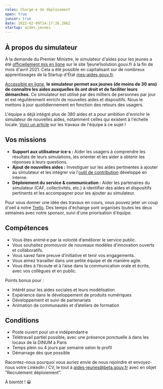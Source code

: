 ```yaml
---
roles: Chargé·e de déploiement
open: true
junior: true
date: 2022-02-09T14:17:26.206Z
startup: aides.jeunes
---
```

## À propos du simulateur

À la demande du Premier Ministre, le simulateur d'aides pour les jeunes a été [officiellement mis en ligne](https://twitter.com/JeanCASTEX/status/1387065585859715074) sur le site 1jeune1solution.gouv.fr à la fin de mois d'avril 2021. Cela a été possible en capitalisant sur de nombreux apprentissages de la Startup d'État [mes-aides.gouv.fr](https://beta.gouv.fr/startups/mes-aides.html).

[Accessible en ligne](https://mes-aides.1jeune1solution.beta.gouv.fr/), **le simulateur permet aux jeunes (de moins de 30 ans) de connaître les aides auxquelles ils ont droit et de faciliter leurs démarches.** Ce simulateur est utilisé par des milliers de personnes par jour et est régulièrement enrichi de nouvelles aides et dispositifs. Nous le mettons à jour quotidiennement en fonction des retours des usagers.

L'équipe a déjà intégré plus de 380 aides et a pour ambition d'enrichir le simulateur de nouvelles aides, notamment celles qui existent à l'échelle locale. [Voici un article](https://blog.beta.gouv.fr/general/2022/01/25/faire-grandir-le-simulateur-d-aides-pour-les-jeunes-d-1jeune1solution-gouv-fr/) sur les travaux de l'équipe à ce sujet !

## Vos missions

* **Support aux utilisateur·ice·s :** Aider les usagers à comprendre les résultats de leurs simulations, les orienter et les aider à obtenir les réponses à leurs questions.
* **Ajout de nouvelles aides :** Investiguer sur les aides pertinentes à ajouter au simulateur et les intégrer via l'[outil de contribution](https://contribuer-aides-jeunes.netlify.app) développé en interne.
* **Déploiement du service & communication :** Aider les partenaires du simulateur (CAF, collectivités, etc.) à identifier des aides et dispositifs pertinents et les accompagner pour les ajouter au simulateur.

Pour vous donner une idée des travaux en cours, vous pouvez jeter un coup d'oeil à notre [Trello](https://trello.com/b/b3tqaHSD/aides-jeunes). Des temps d'échange sont organisés toutes les deux semaines avec notre sponsor, suivi d'une priorisation d'équipe.

## Compétences

* Vous êtes animé·e par la volonté d’améliorer le service public.
* Vous souhaitez promouvoir de nouveaux modèles d'innovation ouverts et collaboratifs.
* Vous savez faire preuve d’initiative et tenir vos engagements.
* Vous aimez travailler dans une petite équipe et de manière agile.
* Vous êtes à l’écoute et à l’aise dans la communication orale et écrite, avec vos collègues et en public.

Points bonus pour :

* Intérêt pour les aides sociales et leurs modélisation
* Expérience dans le développement de produits numériques
* Développement et suivi de partenariats
* Animation de communautés et d’ateliers de formation

## Conditions

* Poste ouvert pour un·e indépendant·e
* Télétravail partiel possible, avec une présence ponctuelle à dans les locaux de la DINUM à Paris
* Temps plein ou 4 jours par semaine selon le profil
* Démarrage dès que possible

Racontez-nous pourquoi vous auriez envie de nous rejoindre et envoyez-nous votre LinkedIn / CV, le tout à [aides-jeunes@beta.gouv.fr](mailto:aides-jeunes@beta.gouv.fr) avec en objet ”Recrutement déploiement”.

À bientôt ! 😀
